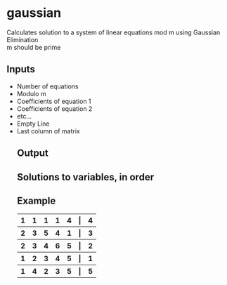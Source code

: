 # gaussian
Calculates solution to a system of linear equations mod m using Gaussian Elimination  
m should be prime  
<h2>Inputs</h2>
<ul>
<li>Number of equations</li>
<li>Modulo m</li>
<li>Coefficients of equation 1</li>
<li>Coefficients of equation 2</li>
<li>etc...</li>
<li>Empty Line</li>
<li>Last column of matrix</li>

<h2>Output<h2>
Solutions to variables, in order

<h2>Example</h2>
<table>
  <tr>
    <th>1</th>
    <th>1</th>
    <th>1</th>
    <th>1</th>
    <th>4</th>
    <th>|</th>
    <th>4</th>
  </tr>
  <tr>
  <th>2</th>
  <th>3</th>
  <th>5</th>
  <th>4</th>
  <th>1</th>
  <th>|</th>
  <th>3</th>
  </tr>
  <tr>
  <th>2</th>
  <th>3</th>
  <th>4</th>
  <th>6</th>
  <th>5</th>
  <th>|</th>
  <th>2</th>
  </tr>
  <tr>
  <th>1</th>
  <th>2</th>
  <th>3</th>
  <th>4</th>
  <th>5</th>
  <th>|</th>
  <th>1</th>
  </tr>
  <tr>
  <th>1</th>
  <th>4</th>
  <th>2</th>
  <th>3</th>
  <th>5</th>
  <th>|</th>
  <th>5</th>
  </tr>
